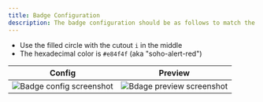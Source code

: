 ```yaml
---
title: Badge Configuration
description: The badge configuration should be as follows to match the Soho theme.
---
```


- Use the filled circle with the cutout `i` in the middle
- The hexadecimal color is `#e84f4f` (aka "soho-alert-red")

<table>
    <thead>
        <tr>
            <th>Config</th>
            <th>Preview</th>
        </tr>
    </thead>
    <tr>
        <td><img src="images/badge-config.png" alt="Badge config screenshot"/></td>
        <td><img src="images/badge-preview.png" alt="Bdage preview screenshot"/></td>
    </tr>
</table>
